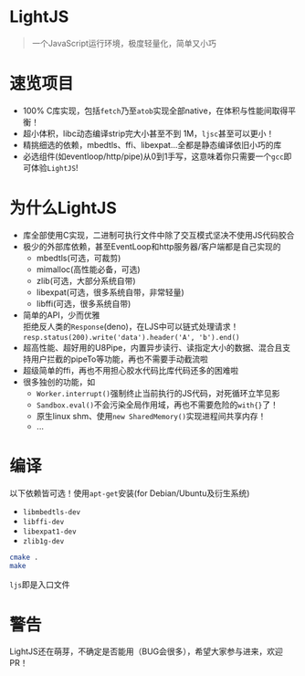 # LightJS
> 一个JavaScript运行环境，极度轻量化，简单又小巧

# 速览项目
 - 100% C库实现，包括`fetch`乃至`atob`实现全部native，在体积与性能间取得平衡！
 - 超小体积，libc动态编译strip完大小甚至不到 1M，`ljsc`甚至可以更小！
 - 精挑细选的依赖，mbedtls、ffi、libexpat...全都是静态编译依旧小巧的库
 - 必选组件(如eventloop/http/pipe)从0到1手写，这意味着你只需要一个`gcc`即可体验`LightJS`!

# 为什么LightJS
 - 库全部使用C实现，二进制可执行文件中除了交互模式坚决不使用JS代码胶合
 - 极少的外部库依赖，甚至EventLoop和http服务器/客户端都是自己实现的
    - mbedtls(可选，可裁剪)
    - mimalloc(高性能必备，可选)
    - zlib(可选，大部分系统自带)
    - libexpat(可选，很多系统自带，非常轻量)
    - libffi(可选，很多系统自带)
 - 简单的API，少而优雅<br>
    拒绝反人类的`Response`(deno)，在LJS中可以链式处理请求！<br>
    `resp.status(200).write('data').header('A', 'b').end()`
 - 超高性能、超好用的U8Pipe，内置异步读行、读指定大小的数据、混合且支持用户拦截的pipeTo等功能，再也不需要手动截流啦
 - 超级简单的ffi，再也不用担心胶水代码比库代码还多的困难啦
 - 很多独创的功能，如
    - `Worker.interrupt()`强制终止当前执行的JS代码，对死循环立竿见影
    - `Sandbox.eval()`不会污染全局作用域，再也不需要危险的`with{}`了！
    - 原生linux shm、使用`new SharedMemory()`实现进程间共享内存！
    - ...

# 编译

以下依赖皆可选！使用`apt-get`安装(for Debian/Ubuntu及衍生系统)
 - `libmbedtls-dev`
 - `libffi-dev`
 - `libexpat1-dev`
 - `zlib1g-dev`

```sh
cmake .
make
```
`ljs`即是入口文件

# 警告
LightJS还在萌芽，不确定是否能用（BUG会很多），希望大家参与进来，欢迎PR！